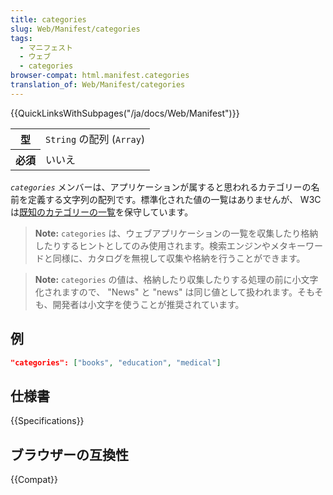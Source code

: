 ```yaml
---
title: categories
slug: Web/Manifest/categories
tags:
  - マニフェスト
  - ウェブ
  - categories
browser-compat: html.manifest.categories
translation_of: Web/Manifest/categories
---
```

{{QuickLinksWithSubpages("/ja/docs/Web/Manifest")}}

<table class="properties">
  <tbody>
    <tr>
      <th scope="row">型</th>
      <td><code>String</code> の配列 (<code>Array</code>)</td>
    </tr>
    <tr>
      <th scope="row">必須</th>
      <td>いいえ</td>
    </tr>
  </tbody>
</table>

_`categories`_ メンバーは、アプリケーションが属すると思われるカテゴリーの名前を定義する文字列の配列です。標準化された値の一覧はありませんが、 W3C は[既知のカテゴリーの一覧](https://github.com/w3c/manifest/wiki/Categories)を保守しています。

> **Note:** `categories` は、ウェブアプリケーションの一覧を収集したり格納したりするヒントとしてのみ使用されます。検索エンジンやメタキーワードと同様に、カタログを無視して収集や格納を行うことができます。

> **Note:** `categories` の値は、格納したり収集したりする処理の前に小文字化されますので、 "News" と "news" は同じ値として扱われます。そもそも、開発者は小文字を使うことが推奨されています。

## 例

```json
"categories": ["books", "education", "medical"]
```

## 仕様書

{{Specifications}}

## ブラウザーの互換性

{{Compat}}
